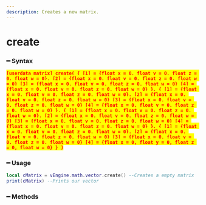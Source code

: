 ```yaml
---
description: Creates a new matrix.
---
```


# create

### ━ Syntax

<mark style="color:red;">**`[userdata matrix] create(
    {
        [1] = {float x = 0, float y = 0, float z = 0, float w = 0},
        [2] = {float x = 0, float y = 0, float z = 0, float w = 0}
        [3] = {float x = 0, float y = 0, float z = 0, float w = 0}
        [4] = {float x = 0, float y = 0, float z = 0, float w = 0}
    },
    {
        [1] = {float x = 0, float y = 0, float z = 0, float w = 0},
        [2] = {float x = 0, float y = 0, float z = 0, float w = 0}
        [3] = {float x = 0, float y = 0, float z = 0, float w = 0}
        [4] = {float x = 0, float y = 0, float z = 0, float w = 0}
    },
    {
        [1] = {float x = 0, float y = 0, float z = 0, float w = 0},
        [2] = {float x = 0, float y = 0, float z = 0, float w = 0}
        [3] = {float x = 0, float y = 0, float z = 0, float w = 0}
        [4] = {float x = 0, float y = 0, float z = 0, float w = 0}
    },
    {
        [1] = {float x = 0, float y = 0, float z = 0, float w = 0},
        [2] = {float x = 0, float y = 0, float z = 0, float w = 0}
        [3] = {float x = 0, float y = 0, float z = 0, float w = 0}
        [4] = {float x = 0, float y = 0, float z = 0, float w = 0}
    }
)`**</mark>

### ━ Usage

```lua
local cMatrix = vEngine.math.vector.create() --Creates a empty matrix
print(cMatrix) --Prints our vector
```

### **━ Methods**
